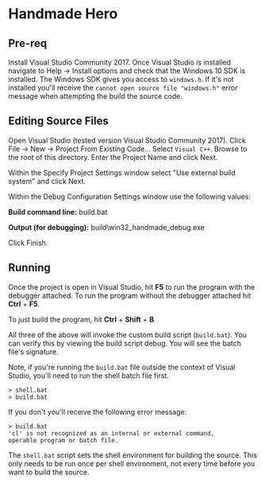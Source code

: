 # Handmade Hero

## Pre-req

Install Visual Studio Community 2017. Once Visual Studio is installed navigate to Help -> Install options and check that the Windows 10 SDK is installed. The Windows SDK gives you access to `windows.h`. If it's not installed you'll receive the `cannot open source file "windows.h"` error message when attempting the build the source code.

## Editing Source Files

Open Visual Studio (tested version Visual Studio Community 2017). Click File -> New -> Project From Existing Code... Select `Visual C++`. Browse to the root of this directory. Enter the Project Name and click Next. 

Within the Specify Project Settings window select "Use external build system" and click Next.

Within the Debug Configuration Settings window use the following values:

**Build command line:** build.bat

**Output (for debugging):** build\win32_handmade_debug.exe

Click Finish.

## Running

Once the project is open in Visual Studio, hit **F5** to run the program with the debugger attached. To run the program without the debugger attached hit **Ctrl** + **F5**.

To just build the program, hit **Ctrl** + **Shift** + **B**

All three of the above will invoke the custom build script (`build.bat`). You can verify this by viewing the build script debug. You will see the batch file's signature.

Note, if you're running the `build.bat` file outside the context of Visual Studio, you'll need to run the shell batch file first.

```
> shell.bat
> build.bat
```

If you don't you'll receive the following error message:

```
> build.bat
'cl' is not recognized as an internal or external command,
operable program or batch file.
```

The `shell.bat` script sets the shell environment for building the source. This only needs to be run once per shell environment, not every time before you want to build the source.
